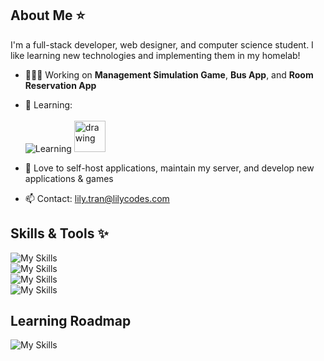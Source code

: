 ## About Me ⭐
I'm a full-stack developer, web designer, and computer science student. I like learning new technologies and implementing them in my homelab!
- 👩🏻‍💻 Working on **Management Simulation Game**, **Bus App**, and **Room Reservation App**
- 🌱 Learning: <br><br>
![Learning](https://go-skill-icons.vercel.app/api/icons?i=godot,linux&theme=light) <img src="https://static.wikia.nocookie.net/logopedia/images/3/30/Aseprite_Logo.png/revision/latest?cb=20240909223208" alt="drawing" height="50"/>

- 💖 Love to self-host applications, maintain my server, and develop new applications & games
- 📫 Contact: lily.tran@lilycodes.com
## Skills & Tools ✨
![My Skills](https://go-skill-icons.vercel.app/api/icons?i=python,java,cpp)
<br>
![My Skills](https://go-skill-icons.vercel.app/api/icons?i=nodejs,django,flask,html,css,js,pygame)
<br>
![My Skills](https://go-skill-icons.vercel.app/api/icons?i=git,github,docker,cloudflare,figma)
<br>
![My Skills](https://go-skill-icons.vercel.app/api/icons?i=sqlserver,oracle)
## Learning Roadmap
![My Skills](https://go-skill-icons.vercel.app/api/icons?i=react,vue,wordpress)
